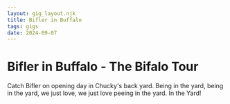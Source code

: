 ```yaml
---
layout: gig_layout.njk
title: Bifler in Buffalo
tags: gigs
date: 2024-09-07
---
```


# Bifler in Buffalo - The Bifalo Tour

Catch Bifler on opening day in Chucky's back yard.  Being in the yard, being in the yard, we just love, we just love peeing in the yard.  In the Yard!





